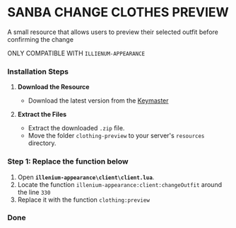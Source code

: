 # SANBA CHANGE CLOTHES PREVIEW

A small resource that allows users to preview their selected outfit before confirming the change

ONLY COMPATIBLE WITH `ILLIENUM-APPEARANCE`

### Installation Steps

1. **Download the Resource**
   - Download the latest version from the [Keymaster](https://keymaster.fivem.net/)

2. **Extract the Files**
   - Extract the downloaded `.zip` file.
   - Move the folder `clothing-preview` to your server's `resources` directory.

### Step 1: Replace the function below 

1. Open **`illenium-appearance\client\client.lua`**.
2. Locate the function `illenium-appearance:client:changeOutfit` around the line `330`
3. Replace it with the function `clothing:preview` 

### Done
